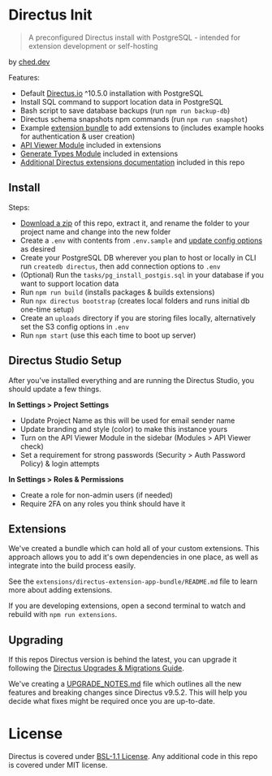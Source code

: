 # Directus Init

> A preconfigured Directus install with PostgreSQL - intended for extension development or self-hosting

by [ched.dev](https://ched.dev)

Features:
- Default [Directus.io](https://directus.io) ^10.5.0 installation with PostgreSQL
- Install SQL command to support location data in PostgreSQL
- Bash script to save database backups (run `npm run backup-db`)
- Directus schema snapshots npm commands (run `npm run snapshot`)
- Example [extension bundle](https://docs.directus.io/extensions/bundles.html) to add extensions to (includes example hooks for authentication & user creation)
- [API Viewer Module](https://github.com/u12206050/directus-extension-api-viewer-module/releases/tag/1.1.1) included in extensions
- [Generate Types Module](https://github.com/maltejur/directus-extension-generate-types/releases/tag/0.5.1) included in extensions
- [Additional Directus extensions documentation](./extension_docs/) included in this repo

## Install

Steps:
- [Download a zip](https://github.com/ched-dev/directus-init/archive/refs/heads/main.zip) of this repo, extract it, and rename the folder to your project name and change into the new folder
- Create a `.env` with contents from `.env.sample` and [update config options](https://docs.directus.io/self-hosted/config-options.html) as desired
- Create your PostgreSQL DB wherever you plan to host or locally in CLI run `createdb directus`, then add connection options to `.env`
- (Optional) Run the `tasks/pg_install_postgis.sql` in your database if you want to support location data
- Run `npm run build` (installs packages & builds extensions)
- Run `npx directus bootstrap` (creates local folders and runs initial db one-time setup)
- Create an `uploads` directory if you are storing files locally, alternatively set the S3 config options in `.env`
- Run `npm start` (use this each time to boot up server)

## Directus Studio Setup

After you've installed everything and are running the Directus Studio, you should update a few things.

**In Settings > Project Settings**  
- Update Project Name as this will be used for email sender name
- Update branding and style (color) to make this instance yours
- Turn on the API Viewer Module in the sidebar (Modules > API Viewer check)
- Set a requirement for strong passwords (Security > Auth Password Policy) & login attempts

**In Settings > Roles & Permissions**  
- Create a role for non-admin users (if needed)
- Require 2FA on any roles you think should have it

## Extensions

We've created a bundle which can hold all of your custom extensions. This approach allows you to add it's own dependencies in one place, as well as integrate into the build process easily.

See the `extensions/directus-extension-app-bundle/README.md` file to learn more about adding extensions.

If you are developing extensions, open a second terminal to watch and rebuild with `npm run extensions`.

## Upgrading

If this repos Directus version is behind the latest, you can upgrade it following the [Directus Upgrades & Migrations Guide](https://docs.directus.io/self-hosted/upgrades-migrations.html).

We've creating a [UPGRADE_NOTES.md](./UPGRADE_NOTES.md) file which outlines all the new features and breaking changes since Directus v9.5.2. This will help you decide what fixes might be required once you are up-to-date.

# License

Directus is covered under [BSL-1.1 License](https://github.com/directus/directus/blob/main/license). Any additional code in this repo is covered under MIT license.